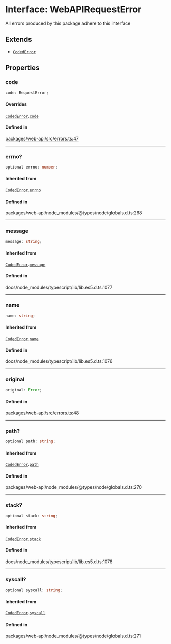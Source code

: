 # Interface: WebAPIRequestError

All errors produced by this package adhere to this interface

## Extends

- [`CodedError`](Interface.CodedError.md)

## Properties

### code

```ts
code: RequestError;
```

#### Overrides

[`CodedError`](Interface.CodedError.md).[`code`](Interface.CodedError.md#code)

#### Defined in

[packages/web-api/src/errors.ts:47](https://github.com/slackapi/node-slack-sdk/blob/main/packages/web-api/src/errors.ts#L47)

***

### errno?

```ts
optional errno: number;
```

#### Inherited from

[`CodedError`](Interface.CodedError.md).[`errno`](Interface.CodedError.md#errno)

#### Defined in

packages/web-api/node\_modules/@types/node/globals.d.ts:268

***

### message

```ts
message: string;
```

#### Inherited from

[`CodedError`](Interface.CodedError.md).[`message`](Interface.CodedError.md#message)

#### Defined in

docs/node\_modules/typescript/lib/lib.es5.d.ts:1077

***

### name

```ts
name: string;
```

#### Inherited from

[`CodedError`](Interface.CodedError.md).[`name`](Interface.CodedError.md#name)

#### Defined in

docs/node\_modules/typescript/lib/lib.es5.d.ts:1076

***

### original

```ts
original: Error;
```

#### Defined in

[packages/web-api/src/errors.ts:48](https://github.com/slackapi/node-slack-sdk/blob/main/packages/web-api/src/errors.ts#L48)

***

### path?

```ts
optional path: string;
```

#### Inherited from

[`CodedError`](Interface.CodedError.md).[`path`](Interface.CodedError.md#path)

#### Defined in

packages/web-api/node\_modules/@types/node/globals.d.ts:270

***

### stack?

```ts
optional stack: string;
```

#### Inherited from

[`CodedError`](Interface.CodedError.md).[`stack`](Interface.CodedError.md#stack)

#### Defined in

docs/node\_modules/typescript/lib/lib.es5.d.ts:1078

***

### syscall?

```ts
optional syscall: string;
```

#### Inherited from

[`CodedError`](Interface.CodedError.md).[`syscall`](Interface.CodedError.md#syscall)

#### Defined in

packages/web-api/node\_modules/@types/node/globals.d.ts:271
